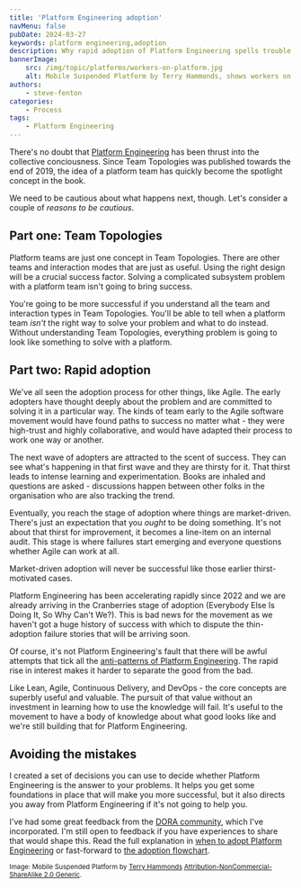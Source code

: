 ```yaml
---
title: 'Platform Engineering adoption'
navMenu: false
pubDate: 2024-03-27
keywords: platform engineering,adoption
description: Why rapid adoption of Platform Engineering spells trouble for the community.
bannerImage:
    src: /img/topic/platforms/workers-on-platform.jpg
    alt: Mobile Suspended Platform by Terry Hammonds, shows workers on a platform suspended from a bridge.
authors:
    - steve-fenton
categories:
    - Process
tags:
    - Platform Engineering
---
```


There's no doubt that [Platform Engineering](https://octopus.com/devops/platform-engineering/) has been thrust into the collective conciousness. Since Team Topologies was published towards the end of 2019, the idea of a platform team has quickly become the spotlight concept in the book.

We need to be cautious about what happens next, though. Let's consider a couple of *reasons to be cautious*.

## Part one: Team Topologies

Platform teams are just one concept in Team Topologies. There are other teams and interaction modes that are just as useful. Using the right design will be a crucial success factor. Solving a complicated subsystem problem with a platform team isn't going to bring success.

You're going to be more successful if you understand all the team and interaction types in Team Topologies. You'll be able to tell when a platform team *isn't* the right way to solve your problem and what to do instead. Without understanding Team Topologies, everything problem is going to look like something to solve with a platform.

## Part two: Rapid adoption

We've all seen the adoption process for other things, like Agile. The early adopters have thought deeply about the problem and are committed to solving it in a particular way. The kinds of team early to the Agile software movement would have found paths to success no matter what - they were high-trust and highly collaborative, and would have adapted their process to work one way or another.

The next wave of adopters are attracted to the scent of success. They can see what's happening in that first wave and they are thirsty for it. That thirst leads to intense learning and experimentation. Books are inhaled and questions are asked - discussions happen between other folks in the organisation who are also tracking the trend.

Eventually, you reach the stage of adoption where things are market-driven. There's just an expectation that you *ought* to be doing something. It's not about that thirst for improvement, it becomes a line-item on an internal audit. This stage is where failures start emerging and everyone questions whether Agile can work at all.

Market-driven adoption will never be successful like those earlier thirst-motivated cases.

Platform Engineering has been accelerating rapidly since 2022 and we are already arriving in the Cranberries stage of adoption (Everybody Else Is Doing It, So Why Can't We?). This is bad news for the movement as we haven't got a huge history of success with which to dispute the thin-adoption failure stories that will be arriving soon.

Of course, it's not Platform Engineering's fault that there will be awful attempts that tick all the [anti-patterns of Platform Engineering](https://octopus.com/devops/platform-engineering/patterns-anti-patterns/). The rapid rise in interest makes it harder to separate the good from the bad.

Like Lean, Agile, Continuous Delivery, and DevOps - the core concepts are superbly useful and valuable. The pursuit of that value without an investment in learning how to use the knowledge will fail. It's useful to the movement to have a body of knowledge about what good looks like and we're still building that for Platform Engineering.

## Avoiding the mistakes

I created a set of decisions you can use to decide whether Platform Engineering is the answer to your problems. It helps you get some foundations in place that will make you more successful, but it also directs you away from Platform Engineering if it's not going to help you.

I've had some great feedback from the [DORA community](https://dora.community/), which I've incorporated. I'm still open to feedback if you have experiences to share that would shape this. Read the full explanation in [when to adopt Platform Engineering](https://octopus.com/devops/platform-engineering/when-to-adopt-platform-engineering/) or fast-forward to [the adoption flowchart](https://octopus.com/devops/platform-engineering/when-to-adopt-platform-engineering/#the-8-decisions-for-platform-engineering).

<small>Image: Mobile Suspended Platform by [Terry Hammonds](https://www.flickr.com/photos/terryhammonds/39485760951) [Attribution-NonCommercial-ShareAlike 2.0 Generic](https://creativecommons.org/licenses/by-nc-sa/2.0/).</small>